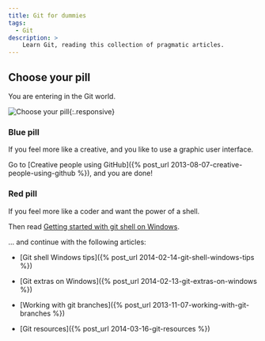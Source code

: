 ```yaml
---
title: Git for dummies
tags:
  - Git
description: >
    Learn Git, reading this collection of pragmatic articles.
---
```


## Choose your pill

<div class="well">You are entering in the Git world.</div>

![Choose your pill][1]{:.responsive}

### Blue pill

<div class="paper info">If you feel more like a creative, and you like to use a graphic user interface.</div>

Go to [Creative people using GitHub]({% post_url 2013-08-07-creative-people-using-github %}), and you are done!

### Red pill

<div class="paper danger">If you feel more like a coder and want the power of a shell.</div>

Then read [Getting started with git shell on Windows](http://g14n.info/2013/04/getting-started-with-git-shell).

... and continue with the following articles:

* [Git shell Windows tips]({% post_url 2014-02-14-git-shell-windows-tips %})
* [Git extras on Windows]({% post_url 2014-02-13-git-extras-on-windows %})
* [Working with git branches]({% post_url 2013-11-07-working-with-git-branches %})
* [Git resources]({% post_url 2014-03-16-git-resources %})

  [1]: https://lh6.googleusercontent.com/uRJgqB77ubdAcaZ3ZwodHboPLu4FWjz-1AKgS2i45E8=s0 "Choose your pill"

